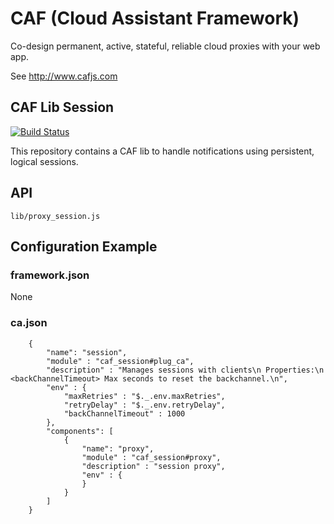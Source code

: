 # CAF (Cloud Assistant Framework)

Co-design permanent, active, stateful, reliable cloud proxies with your web app.

See http://www.cafjs.com 

## CAF Lib Session

[![Build Status](http://ci.cafjs.com/github.com/cafjs/caf_session/status.svg?branch=master)](http://ci.cafjs.com/github.com/cafjs/caf_session)


This repository contains a CAF lib to handle notifications using persistent, logical sessions.


## API

    lib/proxy_session.js
 
## Configuration Example

### framework.json

None


### ca.json

        {
            "name": "session",
            "module" : "caf_session#plug_ca",
            "description" : "Manages sessions with clients\n Properties:\n <backChannelTimeout> Max seconds to reset the backchannel.\n",
            "env" : {
                "maxRetries" : "$._.env.maxRetries",
                "retryDelay" : "$._.env.retryDelay",
                "backChannelTimeout" : 1000
            },
            "components": [
                {
                    "name": "proxy",
                    "module" : "caf_session#proxy",
                    "description" : "session proxy",
                    "env" : {
                    }
                }
            ]
        }
        
            
 

